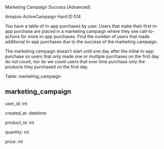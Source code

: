 Marketing Campaign Success [Advanced]

Amazon ActiveCampaign Hard ID 514

You have a table of in-app purchases by user. Users that make their first in-app purchase are placed in a marketing campaign where they see call-to-actions for more in-app purchases. Find the number of users that made additional in-app purchases due to the success of the marketing campaign.


The marketing campaign doesn't start until one day after the initial in-app purchase so users that only made one or multiple purchases on the first day do not count, nor do we count users that over time purchase only the products they purchased on the first day.

Table: marketing_campaign

marketing_campaign
------------------

user_id: int

created_at: datetime

product_id: int

quantity: int

price: int
